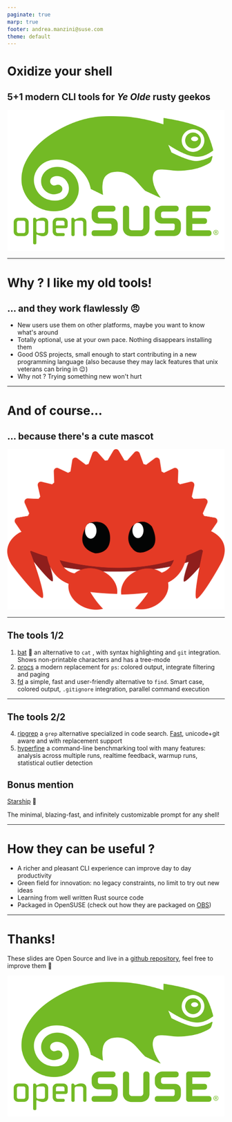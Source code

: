 ```yaml
---
paginate: true
marp: true
footer: andrea.manzini@suse.com
theme: default
---
```

# Oxidize your shell

## 5+1 modern CLI tools for *Ye Olde* rusty geekos

![bg left fit](img/opensuse-logo-color.svg)

---
# Why ? I like my old tools!

## ... and they work flawlessly 😠

- New users use them on other platforms, maybe you want to know what's around
- Totally optional, use at your own pace. Nothing disappears installing them
- Good OSS projects, small enough to start contributing in a new programming language (also because they may lack features that unix veterans can bring in 😉) 
- Why not ? Trying something new won't hurt


---
# And of course...

##  ... because there's a cute mascot 

![bg right fit](img/cuddlyferris.svg)

---
## The tools 1/2

1. [bat](https://github.com/sharkdp/bat) 🦇 
an alternative to `cat` , with syntax highlighting and `git` integration. Shows non-printable characters and has a tree-mode
2. [procs](https://github.com/dalance/procs)
a modern replacement for `ps`: colored output, integrate filtering and paging
3. [fd](https://github.com/sharkdp/fd) a simple, fast and user-friendly alternative to `find`. Smart case, colored output, `.gitignore` integration, parallel command execution

---
## The tools 2/2

4. [ripgrep](https://github.com/BurntSushi/ripgrep) a `grep` alternative specialized in code search. [Fast](https://blog.burntsushi.net/ripgrep/), unicode+git aware and with replacement support
5. [hyperfine](https://github.com/sharkdp/hyperfine) a command-line benchmarking tool with many features: analysis across multiple runs, realtime feedback, warmup runs, statistical outlier detection


## Bonus mention

[Starship](https://starship.rs/) 🚀

The minimal, blazing-fast, and infinitely customizable prompt for any shell!

---
# How they can be useful ?

- A richer and pleasant CLI experience can improve day to day productivity
- Green field for innovation: no legacy constraints, no limit to try out new ideas
- Learning from well written Rust source code
- Packaged in OpenSUSE (check out how they are packaged on [OBS](https://build.opensuse.org))

---
# Thanks!

These slides are Open Source and live in a [github repository](https://github.com/ilmanzo/suse_presentations), feel free to improve them 💚

![bg right fit](img/opensuse-logo-color.svg)

